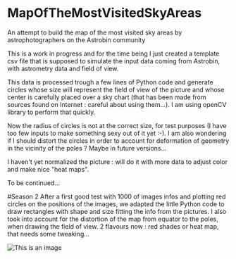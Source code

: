 # MapOfTheMostVisitedSkyAreas
An attempt to build the map of the most visited sky areas by astrophotographers on the Astrobin community

This is a work in progress and for the time being I just created a template csv file that is supposed to simulate the input data coming from Astrobin, with astrometry data and field of view.

This data is processed trough a few lines of Python code and generate circles whose size will represent the field of view of the picture and whose center is carefully placed over a sky chart (that has been made from sources found on Internet : careful about using them...). I am using openCV library to perform that quickly.

Now the radius of circles is not at the correct size, for test purposes (I have too few inputs to make something sexy out of it yet :-). I am also wondering if I should distort the circles in order to account for deformation of geometry in the vicinity of the poles ? Maybe in future versions...

I haven't yet normalized the picture : will do it with more data to adjust color and make nice "heat maps".

To be continued...

#Season 2
After a first good test with 1000 of images infos and plotting red circles on the positions of the images, we adapted the little Python code to draw rectangles with shape and size fitting the info from the pictures.
I also took into account for the distortion of the map from equator to the poles, when drawing the field of view.
2 flavours now : red shades or heat map, that needs some tweaking...

![This is an image](https://www.astrobin.com/full/e4clel/0/?q=iovene)
